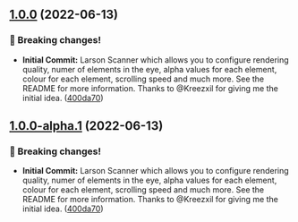 ## [1.0.0](https://git.griefed.de/Griefed/LarsonScanner/compare/...1.0.0) (2022-06-13)


### 🧨 Breaking changes!

* **Initial Commit:** Larson Scanner which allows you to configure rendering quality, numer of elements in the eye, alpha values for each element, colour for each element, scrolling speed and much more. See the README for more information. Thanks to @Kreezxil for giving me the initial idea. ([400da70](https://git.griefed.de/Griefed/LarsonScanner/commit/400da700bfb7a240f1b7c4f8db73d6e2abe24544))

## [1.0.0-alpha.1](https://git.griefed.de/Griefed/LarsonScanner/compare/...1.0.0-alpha.1) (2022-06-13)


### 🧨 Breaking changes!

* **Initial Commit:** Larson Scanner which allows you to configure rendering quality, numer of elements in the eye, alpha values for each element, colour for each element, scrolling speed and much more. See the README for more information. Thanks to @Kreezxil for giving me the initial idea. ([400da70](https://git.griefed.de/Griefed/LarsonScanner/commit/400da700bfb7a240f1b7c4f8db73d6e2abe24544))

